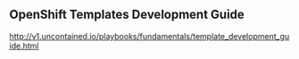 ## OpenShift Templates Development Guide
http://v1.uncontained.io/playbooks/fundamentals/template_development_guide.html
